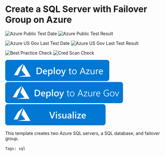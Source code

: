 # Create a SQL Server with Failover Group on Azure

![Azure Public Test Date](https://azurequickstartsservice.blob.core.windows.net/badges/quickstarts/microsoft.sql/sql-with-failover-group/PublicLastTestDate.svg)
![Azure Public Test Result](https://azurequickstartsservice.blob.core.windows.net/badges/quickstarts/microsoft.sql/sql-with-failover-group/PublicDeployment.svg)

![Azure US Gov Last Test Date](https://azurequickstartsservice.blob.core.windows.net/badges/quickstarts/microsoft.sql/sql-with-failover-group/FairfaxLastTestDate.svg)
![Azure US Gov Last Test Result](https://azurequickstartsservice.blob.core.windows.net/badges/quickstarts/microsoft.sql/sql-with-failover-group/FairfaxDeployment.svg)

![Best Practice Check](https://azurequickstartsservice.blob.core.windows.net/badges/quickstarts/microsoft.sql/sql-with-failover-group/BestPracticeResult.svg)
![Cred Scan Check](https://azurequickstartsservice.blob.core.windows.net/badges/quickstarts/microsoft.sql/sql-with-failover-group/CredScanResult.svg)

[![Deploy To Azure](https://raw.githubusercontent.com/Azure/azure-quickstart-templates/master/1-CONTRIBUTION-GUIDE/images/deploytoazure.svg?sanitize=true)](https://portal.azure.com/#create/Microsoft.Template/uri/https%3A%2F%2Fraw.githubusercontent.com%2FAzure%2Fazure-quickstart-templates%2Fmaster%2Fquickstarts%2Fmicrosoft.sql%2Fsql-with-failover-group%2Fazuredeploy.json)
[![Deploy To Azure US Gov](https://raw.githubusercontent.com/Azure/azure-quickstart-templates/master/1-CONTRIBUTION-GUIDE/images/deploytoazuregov.svg?sanitize=true)](https://portal.azure.us/#create/Microsoft.Template/uri/https%3A%2F%2Fraw.githubusercontent.com%2FAzure%2Fazure-quickstart-templates%2Fmaster%2Fquickstarts%2Fmicrosoft.sql%2Fsql-with-failover-group%2Fazuredeploy.json)
[![Visualize](https://raw.githubusercontent.com/Azure/azure-quickstart-templates/master/1-CONTRIBUTION-GUIDE/images/visualizebutton.svg?sanitize=true)](http://armviz.io/#/?load=https%3A%2F%2Fraw.githubusercontent.com%2FAzure%2Fazure-quickstart-templates%2Fmaster%2Fquickstarts%2Fmicrosoft.sql%2Fsql-with-failover-group%2Fazuredeploy.json)    

This template creates two Azure SQL servers, a SQL database, and failover group.

`Tags: sql`
